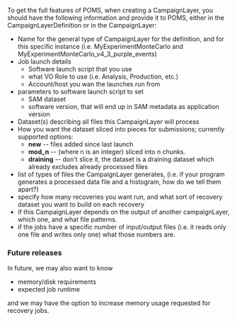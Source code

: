 To get the full features of POMS, when creating a CampaignLayer, you should have the following information and provide it to POMS, either in the CampaignLayerDefinition or in the CampaignLayer:

* Name for the general type of CampaignLayer for the definition, and for this specific instance (i.e. MyExperimentMonteCarlo and MyExperimentMonteCarlo_v4_3_purple_events)
* Job launch details
  * Software launch script that you use
  * what VO Role to use (i.e. Analysis, Production, etc.)
  * Account/host you wan the launches run from
* parameters to software launch script to set
  * SAM dataset
  * software version, that will end up in SAM metadata as application version
* Dataset(s) describing all files this CampaignLayer will process
* How you want the dataset sliced into pieces for submissions; currently supported options:
  * **new** -- files added since last launch
  * **mod_n** -- (where n is an integer) sliced into n chunks.
  * **draining** -- don't slice it, the dataset is a draining dataset which already excludes already processed files
* list of types of files the CampaignLayer generates, (i.e. if your program generates a processed data file and a histogram, how do we tell them apart?)
* specify how many recoveries you want run, and what sort of recovery dataset you want to build on each recovery
* if this CampaignLayer depends on the output of another campaignLayer, which one, and what file patterns.
* if the jobs have a specific number of input/output files (i.e. it reads only one file and writes only one) what those numbers are.

### Future releases

In future, we may also want to know

* memory/disk requirements
* expected job runtime

and we may have the option to increase memory usage requested for recovery jobs.